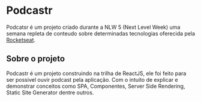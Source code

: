 # Podcastr

Podcatsr é um projeto criado durante a NLW 5 (Next Level Week) uma semana repleta de conteudo sobre determinadas tecnologias oferecida pela [Rocketseat](https://www.youtube.com/channel/UCSfwM5u0Kce6Cce8_S72olg).

## Sobre o projeto

Podcastr é um projeto construindo na trilha de ReactJS, ele foi feito para ser possivel ouvir podcast pela aplicação. Com o intuito de explicar e demonstrar conceitos como SPA, Componentes, Server Side Rendering, Static Site Generator dentre outros.